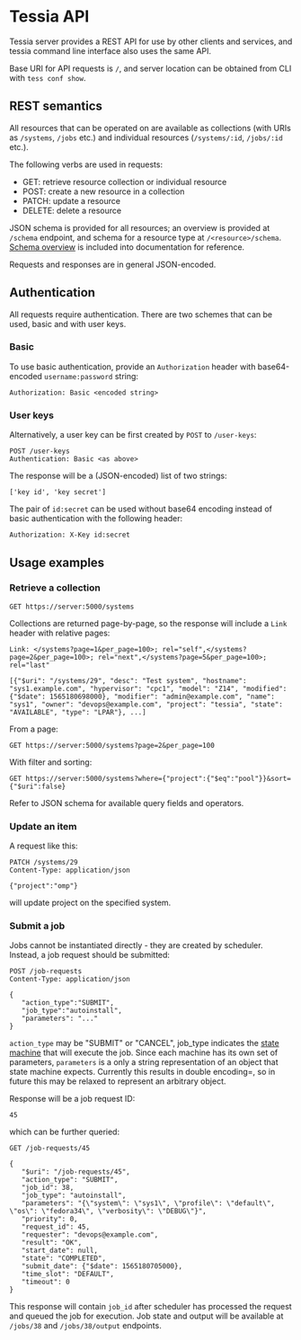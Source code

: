 <!--
Copyright 2021 IBM Corp.

Licensed under the Apache License, Version 2.0 (the "License");
you may not use this file except in compliance with the License.
You may obtain a copy of the License at

   http://www.apache.org/licenses/LICENSE-2.0

Unless required by applicable law or agreed to in writing, software
distributed under the License is distributed on an "AS IS" BASIS,
WITHOUT WARRANTIES OR CONDITIONS OF ANY KIND, either express or implied.
See the License for the specific language governing permissions and
limitations under the License.
-->

# Tessia API

Tessia server provides a REST API for use by other clients and services, and tessia
command line interface also uses the same API.

Base URI for API requests is `/`, and server location can be obtained from CLI with `tess conf show`.

## REST semantics

All resources that can be operated on are available as collections (with URIs as `/systems`, `/jobs` etc.)
and individual resources (`/systems/:id`, `/jobs/:id` etc.).

The following verbs are used in requests:

- GET: retrieve resource collection or individual resource
- POST: create a new resource in a collection
- PATCH: update a resource
- DELETE: delete a resource

JSON schema is provided for all resources; an overview is provided at `/schema` endpoint, 
and schema for a resource type at `/<resource>/schema`.
[Schema overview](../../mesh_components/tess_resource_manager/doc/index.md) is included into documentation for reference.

Requests and responses are in general JSON-encoded.

## Authentication 

All requests require authentication. There are two schemes that can be used, basic and with user keys.

### Basic

To use basic authentication, provide an `Authorization` header with base64-encoded `username:password` string:
```
Authorization: Basic <encoded string>
```

### User keys

Alternatively, a user key can be first created by `POST` to `/user-keys`:
```
POST /user-keys
Authentication: Basic <as above>
```

The response will be a (JSON-encoded) list of two strings:
```
['key id', 'key secret']
```

The pair of `id:secret` can be used without base64 encoding
instead of basic authentication with the following header:
```
Authorization: X-Key id:secret
```

## Usage examples

### Retrieve a collection
```
GET https://server:5000/systems
```

Collections are returned page-by-page, so the response will include a `Link` header with relative pages:
```
Link: </systems?page=1&per_page=100>; rel="self",</systems?page=2&per_page=100>; rel="next",</systems?page=5&per_page=100>; rel="last"

[{"$uri": "/systems/29", "desc": "Test system", "hostname": "sys1.example.com", "hypervisor": "cpc1", "model": "Z14", "modified": {"$date": 1565180698000}, "modifier": "admin@example.com", "name": "sys1", "owner": "devops@example.com", "project": "tessia", "state": "AVAILABLE", "type": "LPAR"}, ...]
```

From a page:
```
GET https://server:5000/systems?page=2&per_page=100
```

With filter and sorting:
```
GET https://server:5000/systems?where={"project":{"$eq":"pool"}}&sort={"$uri":false}
```

Refer to JSON schema for available query fields and operators.

### Update an item

A request like this:
```
PATCH /systems/29
Content-Type: application/json

{"project":"omp"}
```

will update project on the specified system.

### Submit a job

Jobs cannot be instantiated directly - they are created by scheduler. Instead, a job request should be submitted:
```
POST /job-requests
Content-Type: application/json

{
   "action_type":"SUBMIT",
   "job_type":"autoinstall",
   "parameters": "..."
}
```

`action_type` may be "SUBMIT" or "CANCEL", job_type indicates the [state machine](../../tessia/server/state_machines) that will execute the job.
Since each machine has its own set of parameters, `parameters` is a only a string representation of an object that state machine expects. Currently this results in double encoding=, so in future this may be relaxed to represent an arbitrary object.

Response will be a job request ID:
```
45
```
which can be further queried:
```
GET /job-requests/45
```
```
{
   "$uri": "/job-requests/45", 
   "action_type": "SUBMIT", 
   "job_id": 38, 
   "job_type": "autoinstall", 
   "parameters": "{\"system\": \"sys1\", \"profile\": \"default\", \"os\": \"fedora34\", \"verbosity\": \"DEBUG\"}", 
   "priority": 0, 
   "request_id": 45, 
   "requester": "devops@example.com", 
   "result": "OK", 
   "start_date": null, 
   "state": "COMPLETED", 
   "submit_date": {"$date": 1565180705000}, 
   "time_slot": "DEFAULT", 
   "timeout": 0
}
```
This response will contain `job_id` after scheduler has processed the request and queued the job for execution.
Job state and output will be available at `/jobs/38` and `/jobs/38/output` endpoints.

